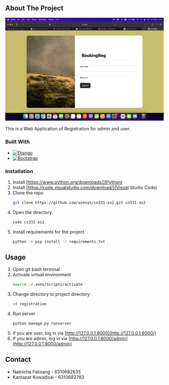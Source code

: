 <!-- ABOUT THE PROJECT -->
## About The Project

[![Product Name Screen Shot][product-screenshot]](https://github.com/asnnat/cn331-as2)

This is a Web Application of Registration for admin and user.

### Built With

* [![Django][djangoproject.com]][Django-url]
* [![Bootstrap][Bootstrap.com]][Bootstrap-url]

### Installation

1. Install [https://www.python.org/downloads/](Python)
2. Install [https://code.visualstudio.com/download/](Visual Studio Code)
3. Clone the repo
    ```sh
    git clone https://github.com/asnnat/cn331-as2.git cn331-as2
    ```
4. Open the directory.
    ```sh
    code cs331-as2
    ```
5. Install requirements for the project
    ```sh
    python -m pip install -r requirements.txt
    ```

<!-- USAGE EXAMPLES -->
## Usage

1. Open git bash terminal
2. Activate virtual environment
    ```sh
    source ./.venv/Scripts/activate
    ```
3. Change directory to project directory
    ```sh
    cd registration
    ```
4. Run server
    ```sh
    python manage.py runserver
    ```
5. If you are user, log in via [http://127.0.0.1:8000](http://127.0.0.1:8000/)
6. If you are admin, log in via [http://127.0.0.1:8000/admin](http://127.0.0.1:8000/admin)

<!-- CONTACT -->
## Contact

* Natnicha Faksang - 6310682635
* Kantapat Kowadisai - 6310682783

<!-- MARKDOWN LINKS & IMAGES -->
[product-screenshot]: images/user_login.png
[djangoproject.com]: https://img.shields.io/badge/Djang0-35495E?style=for-the-badge&logo=django&logoColor=4FC08D
[Django-url]: https://www.djangoproject.com/
[Bootstrap.com]: https://img.shields.io/badge/Bootstrap-563D7C?style=for-the-badge&logo=bootstrap&logoColor=white
[Bootstrap-url]: https://getbootstrap.com